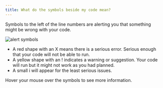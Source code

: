 ```yaml
---
title: What do the symbols beside my code mean?
---
```


Symbols to the left of the line numbers are alerting you that something might be wrong with your code.

![alert symbols](https://raw.github.com/AlbionsRefuge/help.codecademy.com/what-do-the-symbols-mean/proposed/_assets/_img/what-do-the-symbols-beside-my-code-mean.png)


- A red shape with an X means there is a serious error. Serious enough that your code will not be able to run.
- A yellow shape with an ! indicates a warning or suggestion. Your code will run but it might not work as you had planned.
- A small i will appear for the least serious issues.

Hover your mouse over the symbols to see more information.
